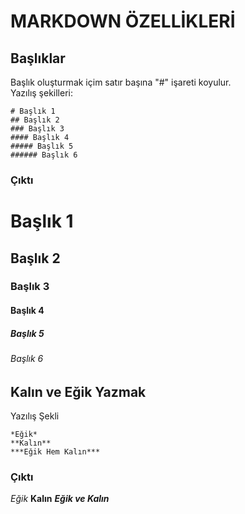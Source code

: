 # **MARKDOWN ÖZELLİKLERİ**
## Başlıklar
Başlık oluşturmak içim satır başına "#" işareti koyulur.\
Yazılış şekilleri:
````
# Başlık 1
## Başlık 2
### Başlık 3
#### Başlık 4
##### Başlık 5
###### Başlık 6
````
### **Çıktı**
# Başlık 1
## Başlık 2
### Başlık 3
#### Başlık 4
##### Başlık 5
###### Başlık 6

## Kalın ve Eğik Yazmak 
Yazılış Şekli
````
*Eğik*
**Kalın**
***Eğik Hem Kalın***
````
### **Çıktı**
*Eğik*
**Kalın**
***Eğik ve Kalın***
